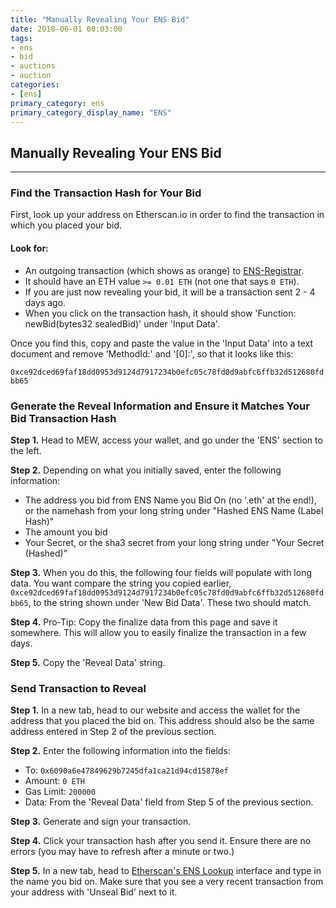 ```yaml
---
title: "Manually Revealing Your ENS Bid"
date: 2018-06-01 00:03:00
tags:
- ens
- bid
- auctions
- auction
categories:
- [ens]
primary_category: ens
primary_category_display_name: "ENS"
---
```


## Manually Revealing Your ENS Bid
***

### Find the Transaction Hash for Your Bid
First, look up your address on Etherscan.io in order to find the transaction in which you placed your bid.

#### Look for:
* An outgoing transaction (which shows as orange) to [ENS-Registrar](https://etherscan.io/address/0x6090a6e47849629b7245dfa1ca21d94cd15878ef).
* It should have an ETH value `>= 0.01 ETH` (not one that says `0 ETH`).
* If you are just now revealing your bid, it will be a transaction sent 2 - 4 days ago.
* When you click on the transaction hash, it should show 'Function: newBid(bytes32 sealedBid)' under 'Input Data'.

Once you find this, copy and paste the value in the 'Input Data' into a text document and remove 'MethodId:' and '[0]:', so that it looks like this: 
 
`0xce92dced69faf18dd0953d9124d7917234b0efc05c78fd0d9abfc6ffb32d512680fdbb65`



### Generate the Reveal Information and Ensure it Matches Your Bid Transaction Hash

**Step 1.** Head to MEW, access your wallet, and go under the 'ENS' section to the left.

**Step 2.** Depending on what you initially saved, enter the following information:
* The address you bid from
ENS Name you Bid On (no '.eth' at the end!), or the namehash from your long string under "Hashed ENS Name (Label Hash)"
* The amount you bid
* Your Secret, or the sha3 secret from your long string under "Your Secret (Hashed)"

**Step 3.** When you do this, the following four fields will populate with long data. You want compare the string you copied earlier, `0xce92dced69faf18dd0953d9124d7917234b0efc05c78fd0d9abfc6ffb32d512680fdbb65`, to the string shown under 'New Bid Data'. These two should match.

**Step 4.** Pro-Tip: Copy the finalize data from this page and save it somewhere. This will allow you to easily finalize the transaction in a few days.

**Step 5.** Copy the 'Reveal Data' string.



### Send Transaction to Reveal

**Step 1.** In a new tab, head to our website and access the wallet for the address that you placed the bid on. This address should also be the same address entered in Step 2 of the previous section.

**Step 2.** Enter the following information into the fields:
* To: `0x6090a6e47849629b7245dfa1ca21d94cd15878ef`
* Amount: `0 ETH`
* Gas Limit: `200000`
* Data: From the 'Reveal Data' field from Step 5 of the previous section.

**Step 3.** Generate and sign your transaction.

**Step 4.** Click your transaction hash after you send it. Ensure there are no errors (you may have to refresh after a minute or two.)

**Step 5.** In a new tab, head to [Etherscan's ENS Lookup](https://etherscan.io/enslookup?q=yourname.eth) interface and type in the name you bid on. Make sure that you see a very recent transaction from your address with 'Unseal Bid' next to it.